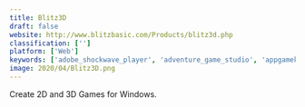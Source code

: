 ```yaml
---
title: Blitz3D
draft: false 
website: http://www.blitzbasic.com/Products/blitz3d.php
classification: ['']
platform: ['Web']
keywords: ['adobe_shockwave_player', 'adventure_game_studio', 'appgamekit', 'appgamekit_studio', 'blitzmax', 'blitzplus', 'cocos2d-x', 'construct_3', 'cryengine', 'enigma_-_lateralgm', 'gdevelop', 'monogame', 'open_rpg_maker', 'playcanvas', 'polycode', 'torque_3d', 'unity', 'unreal_engine', 'urho3d', 'wick_editor']
image: 2020/04/Blitz3D.png
---
```

Create 2D and 3D Games for Windows.